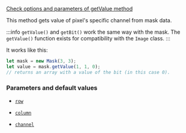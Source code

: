 [Check options and parameters of getValue method](https://image-js.github.io/image-js-typescript/classes/Mask.html#getValue 'github.io link')

This method gets value of pixel's specific channel from mask data.

:::info
`getValue()` and `getBit()` work the same way with the mask. The `getValue()` function exists for compatibility with the `Image` class.
:::

It works like this:

```ts
let mask = new Mask(3, 3);
let value = mask.getValue(1, 1, 0);
// returns an array with a value of the bit (in this case 0).
```

### Parameters and default values

- [`row`](https://image-js.github.io/image-js-typescript/classes/Mask.html#getValue 'github.io link')

- [`column`](https://image-js.github.io/image-js-typescript/classes/Mask.html#getValue 'github.io link')

- [`channel`](https://image-js.github.io/image-js-typescript/classes/Mask.html#getValue 'github.io link')
